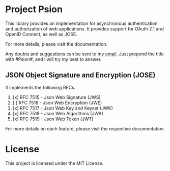 # Project Psion

This library provides an implementation for asynchronous authentication and authorization of web applications.
It provides support for OAuth 2.1 and OpenID Connect, as well as JOSE.

For more details, please visit the documentation.

Any doubts and suggestions can be sent to my [email](mailto:eduardorbr7@gmail.com).
Just prepend the title with #Psion#, and I will try my best to answer.

## JSON Object Signature and Encryption (JOSE)

It implements the following RFCs.

1. [x] RFC 7515 - Json Web Signature (JWS)
2. [ ] RFC 7516 - Json Web Encryption (JWE)
3. [x] RFC 7517 - Json Web Key and Keyset (JWK)
4. [x] RFC 7518 - Json Web Algorithms (JWA)
5. [x] RFC 7519 - Json Web Token (JWT)

For more details on each feature, please visit the respective documentation.

# License

This project is licensed under the MIT License.

